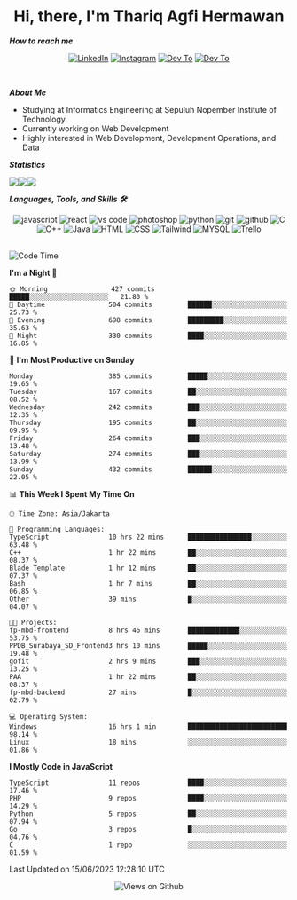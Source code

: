 <div align="center">
  <h1>Hi, there, I'm Thariq Agfi Hermawan</h1>
</div>


***How to reach me***
<p align='center'>
   <a href="https://www.linkedin.com/in/thariqagfihermawan" target="_blank"><img src="https://img.shields.io/badge/LinkedIn-0077B5?style=for-the-badge&logo=linkedin&logoColor=white" alt="LinkedIn"></a>
   <a href="https://www.instagram.com/thoriqagfi" target="_blank"><img src="https://img.shields.io/badge/Instagram-E4405F?style=for-the-badge&logo=instagram&logoColor=white" alt="Instagram"></a>
   <a href="https://medium.com/@thoriq.aghfi60" target="_blank"><img src="https://img.shields.io/badge/Medium-12100E?style=for-the-badge&logo=medium&logoColor=white" alt="Dev To"></a>
   <a href="https://linktr.ee/thoriqagfi" target="_blank"><img src="https://img.shields.io/badge/linktree-1de9b6?style=for-the-badge&logo=linktree&logoColor=white" alt="Dev To"></a>
</p>

<br>

***About Me***
- Studying at Informatics Engineering at Sepuluh Nopember Institute of Technology
- Currently working on Web Development
- Highly interested in Web Development, Development Operations, and Data

***Statistics***

<!-- [![GitHub Streak](http://github-readme-streak-stats.herokuapp.com?user=thoriqagfi&theme=dark)](https://git.io/streak-stats) -->

<div align="center">
  <div style="display: flex;">
    <img src="http://github-readme-streak-stats.herokuapp.com?user=thoriqagfi&theme=chartreuse-dark"/>
    <img src="https://github-readme-stats.vercel.app/api/top-langs/?username=thoriqagfi&layout=compact&&theme=chartreuse-dark&langs_count=8)](https://github.com/thoriqagfi"/>
    <img src="https://github-readme-stats.vercel.app/api?username=thoriqagfi&show_icons=true&theme=chartreuse-dark"/>
  </div>
</div>

<!-- [![Top Langs](https://github-readme-stats.vercel.app/api/top-langs/?username=thoriqagfi&layout=compact&&theme=chartreuse-dark&langs_count=8)](https://github.com/thoriqagfi)
< ![Agfi's GitHub stats](https://github-readme-stats.vercel.app/api?username=thoriqagfi&show_icons=true&theme=chartreuse-dark) -->

***Languages, Tools, and Skills 🛠***

  <div align="center">
    <img src="https://img.shields.io/badge/JavaScript-F7DF1E?style=for-the-badge&logo=javascript&logoColor=black" alt="javascript" />
    <img src="https://img.shields.io/badge/React-61DAFB?style=for-the-badge&logo=react&logoColor=black" alt="react" />
    <img src="https://img.shields.io/badge/vs%20code-007ACC?style=for-the-badge&logo=visual%20studio%20code&logoColor=white" alt="vs code" />
    <img src="https://img.shields.io/badge/adobe%20photoshop-31A8FF?style=for-the-badge&logo=adobe%20photoshop&logoColor=white" alt="photoshop" />
    <img src="https://img.shields.io/badge/python-3776AB?style=for-the-badge&logo=python&logoColor=white" alt="python" />
    <img src="https://img.shields.io/badge/Git-F05032?style=for-the-badge&logo=git&logoColor=white" alt="git" />
    <img src="https://img.shields.io/badge/GitHub-100000?style=for-the-badge&logo=github&logoColor=white" alt="github" />
    <img src="https://img.shields.io/badge/c-%2300599C.svg?style=for-the-badge&logo=c&logoColor=white" alt="C" />
    <img src="https://img.shields.io/badge/c++-%2300599C.svg?style=for-the-badge&logo=c%2B%2B&logoColor=white" alt="C++" />
    <img src="https://img.shields.io/badge/Java-ED8B00?style=for-the-badge&logo=java&logoColor=white" alt="Java"/>
    <img src="https://img.shields.io/badge/HTML5-E34F26?style=for-the-badge&logo=html5&logoColor=white" alt="HTML" />
    <img src="https://img.shields.io/badge/CSS-239120?&style=for-the-badge&logo=css3&logoColor=white" alt ="CSS" />
    <img src="https://img.shields.io/badge/tailwindcss-%2338B2AC.svg?style=for-the-badge&logo=tailwind-css&logoColor=white" alt="Tailwind" />
    <img src="https://img.shields.io/badge/MySQL-00000F?style=for-the-badge&logo=mysql&logoColor=white" alt="MYSQL" />
    <img src="https://img.shields.io/badge/Trello-%23026AA7.svg?style=for-the-badge&logo=Trello&logoColor=white" alt="Trello" />
  </div><br>

<!--START_SECTION:waka-->
![Code Time](http://img.shields.io/badge/Code%20Time-490%20hrs%2011%20mins-blue)

**I'm a Night 🦉** 

```text
🌞 Morning                427 commits         █████░░░░░░░░░░░░░░░░░░░░   21.80 % 
🌆 Daytime                504 commits         ██████░░░░░░░░░░░░░░░░░░░   25.73 % 
🌃 Evening                698 commits         █████████░░░░░░░░░░░░░░░░   35.63 % 
🌙 Night                  330 commits         ████░░░░░░░░░░░░░░░░░░░░░   16.85 % 
```
📅 **I'm Most Productive on Sunday** 

```text
Monday                   385 commits         █████░░░░░░░░░░░░░░░░░░░░   19.65 % 
Tuesday                  167 commits         ██░░░░░░░░░░░░░░░░░░░░░░░   08.52 % 
Wednesday                242 commits         ███░░░░░░░░░░░░░░░░░░░░░░   12.35 % 
Thursday                 195 commits         ██░░░░░░░░░░░░░░░░░░░░░░░   09.95 % 
Friday                   264 commits         ███░░░░░░░░░░░░░░░░░░░░░░   13.48 % 
Saturday                 274 commits         ███░░░░░░░░░░░░░░░░░░░░░░   13.99 % 
Sunday                   432 commits         ██████░░░░░░░░░░░░░░░░░░░   22.05 % 
```


📊 **This Week I Spent My Time On** 

```text
🕑︎ Time Zone: Asia/Jakarta

💬 Programming Languages: 
TypeScript               10 hrs 22 mins      ████████████████░░░░░░░░░   63.48 % 
C++                      1 hr 22 mins        ██░░░░░░░░░░░░░░░░░░░░░░░   08.37 % 
Blade Template           1 hr 12 mins        ██░░░░░░░░░░░░░░░░░░░░░░░   07.37 % 
Bash                     1 hr 7 mins         ██░░░░░░░░░░░░░░░░░░░░░░░   06.85 % 
Other                    39 mins             █░░░░░░░░░░░░░░░░░░░░░░░░   04.07 % 

🐱‍💻 Projects: 
fp-mbd-frontend          8 hrs 46 mins       █████████████░░░░░░░░░░░░   53.75 % 
PPDB_Surabaya_SD_Frontend3 hrs 10 mins       █████░░░░░░░░░░░░░░░░░░░░   19.48 % 
gofit                    2 hrs 9 mins        ███░░░░░░░░░░░░░░░░░░░░░░   13.25 % 
PAA                      1 hr 22 mins        ██░░░░░░░░░░░░░░░░░░░░░░░   08.37 % 
fp-mbd-backend           27 mins             █░░░░░░░░░░░░░░░░░░░░░░░░   02.79 % 

💻 Operating System: 
Windows                  16 hrs 1 min        █████████████████████████   98.14 % 
Linux                    18 mins             ░░░░░░░░░░░░░░░░░░░░░░░░░   01.86 % 
```

**I Mostly Code in JavaScript** 

```text
TypeScript               11 repos            ████░░░░░░░░░░░░░░░░░░░░░   17.46 % 
PHP                      9 repos             ████░░░░░░░░░░░░░░░░░░░░░   14.29 % 
Python                   5 repos             ██░░░░░░░░░░░░░░░░░░░░░░░   07.94 % 
Go                       3 repos             █░░░░░░░░░░░░░░░░░░░░░░░░   04.76 % 
C                        1 repo              ░░░░░░░░░░░░░░░░░░░░░░░░░   01.59 % 
```




 Last Updated on 15/06/2023 12:28:10 UTC
<!--END_SECTION:waka-->

<div align="center">
<img src="https://komarev.com/ghpvc/?username=thoriqagfi&color=blue" alt="Views on Github" />
</div>
